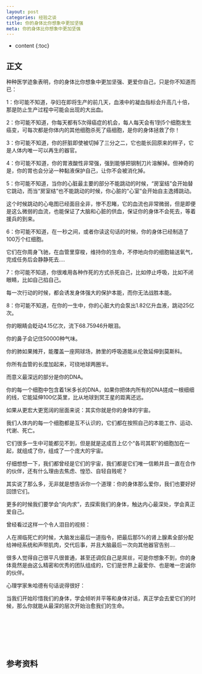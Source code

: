 ```yaml
---
layout: post
categories: 经验之谈
title: 你的身体比你想象中更加坚强
meta: 你的身体比你想象中更加坚强
---
```

* content
{:toc}

## 正文

种种医学迹象表明，你的身体比你想象中更加坚强、更爱你自己，只是你不知道而已：

1：你可能不知道，孕妇在即将生产的前几天，血液中的凝血指标会升高几十倍，那是防止生产过程中可能会出现的大出血。

2：你可能不知道，你每天都有5次得癌症的机会，每人每天会有1到5个细胞发生癌变，可每次都是你体内的其他细胞杀死了癌细胞，是你的身体拯救了你！

3：你可能不知道，你的肝脏即使被切掉了三分之二，它也能长回原来的样子，它是人体内唯一可以再生的器官。

4：你可能不知道，你的胃液酸性非常强，强到能够把钢制刀片溶解掉。但神奇的是，你的胃也会分泌一种黏液保护自己，让你不会被消化掉。

5：你可能不知道，当你的心脏最主要的部分不能跳动的时候，“房室结”会开始替它跳动，而当“房室结”也不能跳动的时候，你心脏的“心室”会开始自主逸搏跳动。

这个时候跳动的心电图已经面目全非，惨不忍睹，它的血流也非常微弱，但是即便是这么微弱的血流，也能保证了大脑和心脏的供血，保证你的身体不会死去，等着援兵的到来。

6：你可能不知道，在一秒之间，或者你读这句话的时候，你的身体已经制造了100万个红细胞。

它们在你周身飞驰，在血管里穿梭，维持你的生命，不停地向你的细胞输送氧气，完成任务后会静静死去....

7：你可能不知道，你很难用各种作死的方式杀死自己，比如停止呼吸，比如不闭眼睛，比如自己掐自己。

每一次行动的时候，都会诱发身体强大的保护本能，而你无法战胜本能。

8：你可能不知道，在你的一生中，你的心脏大约会泵出1.82亿升血液，跳动25亿次。

你的眼睛会眨动4.15亿次，流下68.75946升眼泪。

你的鼻子会记住50000种气味。

你的肺如果摊开，能覆盖一座网球场，肺里的呼吸道能从伦敦延伸到莫斯科。

你所有血管的长度加起来，可绕地球两圈半。

而意义最深远的部分是你的DNA。

你的每一个细胞中包含着1米多长的DNA，如果你把体内所有的DNA搓成一根细细的线，它能延伸100亿英里，比从地球到冥王星的距离还远。

如果从更宏大更宽阔的层面来说：其实你就是你的身体的宇宙。

我们人体内的每一个细胞都是互不认识的，它们都在按照自己的本能工作、运动、代谢、死亡。

它们很多一生中可能都见不到，但是就是这成百上亿个“各司其职”的细胞加在一起，就组成了你，组成了一个庞大的宇宙。

仔细想想一下，我们都曾经是它们的宇宙，我们都是它们唯一信赖并且一直在合作的伙伴，还有什么理由去焦虑、惶恐、自轻自贱呢？

其实说了那么多，无非就是想告诉你一个道理：你的身体那么爱你，我们也要好好回馈它们。

更多的时候我们要学会“向内求”，去探索我们的身体，触达内心最深处，学会真正爱自己。

曾经看过这样一个令人泪目的视频：

人在濒临死亡的时候，大脑发出最后一道指令，把最后那5%的肾上腺素全部分配给神经系统和声带肌肉，交代后事，并且大脑最后一次向其他器官告别....

很多人觉得自己很平凡很普通，甚至还调侃自己是屌丝，可是你想象不到，你的身体竟然是由这么精密和优秀的团队组成的，它们是世界上最爱你、也是唯一忠诚你的伙伴。

心理学家朱哈德有句话说得很好：

当我们开始珍惜我们的身体，学会倾听并平等和身体对话，真正学会去爱它们的时候，那么你就能从最深的层次开始治愈我们的生命。

<br/><br/><br/><br/><br/>
## 参考资料





